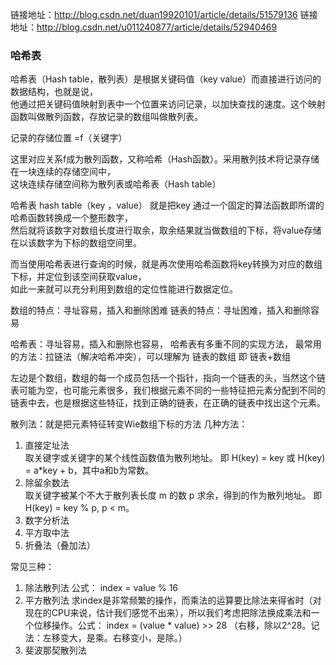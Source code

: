  链接地址：http://blog.csdn.net/duan19920101/article/details/51579136
 链接地址：http://blog.csdn.net/u011240877/article/details/52940469
 
 ### 哈希表
 哈希表（Hash table，散列表）是根据关键码值（key value）而直接进行访问的数据结构，也就是说，  
 他通过把关键码值映射到表中一个位置来访问记录，以加快查找的速度。这个映射函数叫做散列函数，存放记录的数组叫做散列表。
 
 记录的存储位置 =f（关键字）
 
 这里对应关系f成为散列函数，又称哈希（Hash函数）。采用散列技术将记录存储在一块连续的存储空间中，  
 这块连续存储空间称为散列表或哈希表（Hash table）
 
 哈希表 hash table（key ，value） 就是把key 通过一个固定的算法函数即所谓的哈希函数转换成一个整形数字，  
 然后就将该数字对数组长度进行取余，取余结果就当做数组的下标，将value存储在以该数字为下标的数组空间里。
 
 而当使用哈希表进行查询的时候，就是再次使用哈希函数将key转换为对应的数组下标，并定位到该空间获取value，  
 如此一来就可以充分利用到数组的定位性能进行数据定位。
 
 数组的特点：寻址容易，插入和删除困难
 链表的特点：寻址困难，插入和删除容易
 
 哈希表：寻址容易，插入和删除也容易，
 哈希表有多重不同的实现方法，
 最常用的方法：拉链法（解决哈希冲突），可以理解为 链表的数组 即 链表+数组
 
 [](https://img-blog.csdn.net/20160603152626346?watermark/2/text/aHR0cDovL2Jsb2cuY3Nkbi5uZXQv/font/5a6L5L2T/fontsize/400/fill/I0JBQkFCMA==/dissolve/70/gravity/Center)
 左边是个数组，数组的每一个成员包括一个指针，指向一个链表的头，当然这个链表可能为空，也可能元素很多，我们根据元素不同的一些特征把元素分配到不同的链表中去，也是根据这些特征，找到正确的链表，在正确的链表中找出这个元素。
 
 
 
 散列法：就是把元素特征转变Wie数组下标的方法
 几种方法：
 1. 直接定址法  
 取关键字或关键字的某个线性函数值为散列地址。
 即 H(key) = key 或 H(key) = a*key + b，其中a和b为常数。
 2. 除留余数法  
 取关键字被某个不大于散列表长度 m 的数 p 求余，得到的作为散列地址。
 即 H(key) = key % p, p < m。
 3. 数字分析法
 4. 平方取中法
 5. 折叠法（叠加法）
 
 常见三种：
 1. 除法散列法 公式： index = value % 16 
 2. 平方散列法
 求index是非常频繁的操作，而乘法的运算要比除法来得省时（对现在的CPU来说，估计我们感觉不出来），所以我们考虑把除法换成乘法和一个位移操作。公式： 
       index = (value * value) >> 28   （右移，除以2^28。记法：左移变大，是乘。右移变小，是除。）
 3. 斐波那契散列法
 